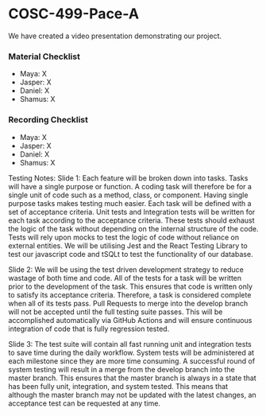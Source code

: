 # COSC-499-Pace-A

We have created a video presentation demonstrating our project.

### Material Checklist
* Maya: X
* Jasper: X
* Daniel: X
* Shamus: X

### Recording Checklist
* Maya: X
* Jasper: X
* Daniel: X
* Shamus: X

Testing Notes:
Slide 1:
Each feature will be broken down into tasks.
Tasks will have a single purpose or function.
A coding task will therefore be for a single unit of code such as a method, class, or component.
Having single purpose tasks makes testing much easier.
Each task will be defined with a set of acceptance criteria.
Unit tests and Integration tests will be written for each task according to the acceptance criteria.
These tests should exhaust the logic of the task without depending on the internal structure of the code.
Tests will rely upon mocks to test the logic of code without reliance on external entities.
We will be utilising Jest and the React Testing Library to test our javascript code and tSQLt to test the functionality of our database.

Slide 2:
We will be using the test driven development strategy to reduce wastage of both time and code.
All of the tests for a task will be written prior to the development of the task.
This ensures that code is written only to satisfy its acceptance criteria.
Therefore, a task is considered complete when all of its tests pass.
Pull Requests to merge into the develop branch will not be accepted until the full testing suite passes.
This will be accomplished automatically via GitHub Actions and will ensure continuous integration of code that is fully regression tested.

Slide 3:
The test suite will contain all fast running unit and integration tests to save time during the daily workflow.
System tests will be administered at each milestone since they are more time consuming.
A successful round of system testing will result in a merge from the develop branch into the master branch.
This ensures that the master branch is always in a state that has been fully unit, integration, and system tested.
This means that although the master branch may not be updated with the latest changes, an acceptance test can be requested at any time.
